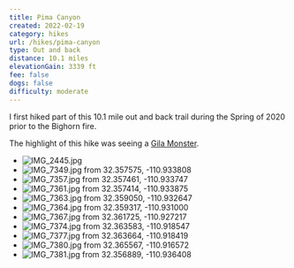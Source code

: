 ```yaml
---
title: Pima Canyon
created: 2022-02-19
category: hikes
url: /hikes/pima-canyon
type: Out and back
distance: 10.1 miles
elevationGain: 3339 ft
fee: false
dogs: false
difficulty: moderate
---
```

I first hiked part of this 10.1 mile out and back trail during the Spring of 2020 prior to the Bighorn fire.

The highlight of this hike was seeing a [Gila Monster](https://animals.sandiegozoo.org/animals/gila-monster).

<wb-map></wb-map>

- ![IMG_2445.jpg](https://imagedelivery.net/jUwSKjsiLWz8U8lfkVW6uQ/76119832-d7a4-41ec-f419-ab8b6a4bdd00/330width)
- ![IMG_7349.jpg from 32.357575, -110.933808](https://imagedelivery.net/jUwSKjsiLWz8U8lfkVW6uQ/1aae0684-b2f6-4747-dbd4-2826d10e2700/330width)
- ![IMG_7357.jpg from 32.357461, -110.933747](https://imagedelivery.net/jUwSKjsiLWz8U8lfkVW6uQ/b81dca61-a886-420f-c382-d2a39f964b00/330width)
- ![IMG_7361.jpg from 32.357414, -110.933875](https://imagedelivery.net/jUwSKjsiLWz8U8lfkVW6uQ/2e6c7553-c090-40ab-e6de-14001b671500/330width)
- ![IMG_7363.jpg from 32.359050, -110.932647](https://imagedelivery.net/jUwSKjsiLWz8U8lfkVW6uQ/a79d2bc9-6f8c-40ab-fa6b-1ee76df28600/330width)
- ![IMG_7364.jpg from 32.359317, -110.931000](https://imagedelivery.net/jUwSKjsiLWz8U8lfkVW6uQ/3bbd97ab-e925-4da4-a7de-cb341a093800/330width)
- ![IMG_7367.jpg from 32.361725, -110.927217](https://imagedelivery.net/jUwSKjsiLWz8U8lfkVW6uQ/dcd62466-7c7c-4bbe-976a-9274d35bae00/330width)
- ![IMG_7374.jpg from 32.363583, -110.918547](https://imagedelivery.net/jUwSKjsiLWz8U8lfkVW6uQ/5d67b3f0-1bd0-4e73-fb16-8e64fe1b6600/330width)
- ![IMG_7377.jpg from 32.363664, -110.918419](https://imagedelivery.net/jUwSKjsiLWz8U8lfkVW6uQ/69a62579-7f4a-4cac-e453-3ef01e74eb00/330width)
- ![IMG_7380.jpg from 32.365567, -110.916572](https://imagedelivery.net/jUwSKjsiLWz8U8lfkVW6uQ/abf886a6-8e94-4eb4-d273-d049507f6700/330width)
- ![IMG_7381.jpg from 32.356889, -110.936408](https://imagedelivery.net/jUwSKjsiLWz8U8lfkVW6uQ/376b95cc-75f0-4ff6-6c8f-15f68cd9c700/330width)
